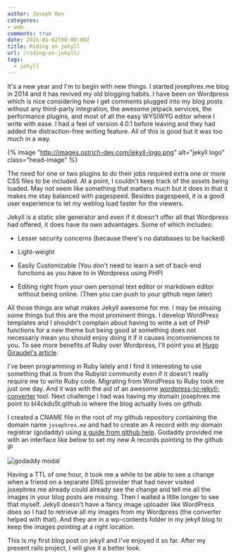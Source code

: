```yaml
---
author: Joseph Rex
categores:
- web
comments: true
date: 2015-01-02T00:00:00Z
title: Riding on jekyll
url: /riding-on-jekyll/
tags:
  - jekyll
---
```


It's a new year and I'm to begin with new things. I started josephrex.me blog in 2014 and it has revived my old blogging habits. I have been on Wordpress which is nice considering how I get comments plugged into my blog posts without any third-party integration, the awesome jetpack services, the performance plugins, and most of all the easy WYSIWYG editor where I write with ease. I had a feel of version 4.0.1 before leaving and they had added the distraction-free writing feature. All of this is good but it was too much in a way.
<!--more-->
{% image "http://images.ostrich-dev.com/jekyll-logo.png" alt="jekyll logo" class="head-image" %}

The need for one or two plugins to do their jobs required extra one or more CSS files to be included. At a point, I couldn't keep track of the assets being loaded. May not seem like something that matters much but it does in that it makes me stay balanced with pagespeed. Besides pagespeed, it is a good user experience to let my weblog load faster for the viewers.

Jekyll is a static site generator and even if it doesn't offer all that Wordpress had offered, it does have its own advantages. Some of which includes:

* Lesser security concerns (because there's no databases to be hacked)

* Light-weight

* Easily Customizable (You don't need to learn a set of back-end functions as you have to in Wordpress using PHP)

* Editing right from your own personal text editor or markdown editor without being online. (Then you can push to your github repo later)

All those things are what makes Jekyll awesome for me. I may be missing some things but this are the most prominent things. I develop WordPress templates and I shouldn't complain about having to write a set of PHP functions for a new theme but being good at something does not necessariy mean you should enjoy doing it if it causes inconveniences to you. To see more benefits of Ruby over Wordpress, I'll point you at [Hugo Giraudel's article][1].

I've been programming in Ruby lately and I find it interesting to use something that is from the Rubyist community even if it doesn't really require me to write Ruby code. Migrating from WordPress to Ruby took me just one day. And it was with the aid of an awesome [wordpress-to-jekyll-converter][2] tool. Next challenge I had was having my domain josephrex.me point to bl4ckdu5t.github.io where the blog actually lives on github.

I created a CNAME file in the root of my github repository containing the domain name ```josephrex.me``` and had to create an A record with my domain registrar (godaddy) using [a guide from github help][3]. Godaddy provided me with an interface like below to set my new A records pointing to the github IP

<img src="http://i.imgur.com/83bjuIx.png" alt="godaddy modal">

Having a TTL of one hour, it took me a while to be able to see a change when a friend on a separate DNS provider that had never visited josephrex.me already could already see the change and tell me all the images in your blog posts are missing. Then I waited a little longer to see that myself. Jekyll doesn't have a fancy image uploader like WordPress does so I had to retrieve all my images from my Wordpress (the converter helped with that). And they are in a wp-contents folder in my jekyll blog to keep the images pointing at a right location.

This is my first blog post on jekyll and I've enjoyed it so far. After my present rails project, I will give it a better look.

[1]: http://www.sitepoint.com/blogging-wordpress-or-jekyll/
[2]: https://github.com/benbalter/wordpress-to-jekyll-exporter
[3]: https://help.github.com/articles/tips-for-configuring-an-a-record-with-your-dns-provider/

